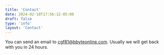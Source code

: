 ```yaml
---
title: 'Contact'
date: 2024-02-18T17:56:12-05:00
draft: false
type: 'info'
layout: 'Contact'
---
```


You can send an email to cgf81@bbyteonline.com. Usually we will get back with you in 24 hours.
